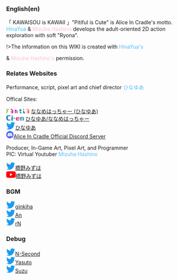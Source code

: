 ### English(en)

「 KAWAISOU is KAWAII 」"Pitiful is Cute" is Alice In Cradle's motto.
<font color=#56bcf9>HinaYua</font> & <font color=#f6c5cb>Mizuha Hashino</font> develops the adult-oriented 2D action exploration with soft "Ryona".

!>The information on this WIKI is created with <font color=#56bcf9>HinaYua's</font>

& <font color=#f6c5cb>Mizuha Hashino's</font> permission.

### Relates Websites

Performance, script, pixel art and chief director <font color=#56bcf9>ひなゆあ</font>

Offical Sites:

<img src="/assets/images/wiki/fantia.png" height="12px"> [ななめはっちゃー (ひなゆあ)](https://fantia.jp/fanclubs/24531)<br>
<img src="/assets/images/wiki/Ci-en.png" height="15px"> [ひなゆあ/ななめはっちゃー](https://ci-en.dlsite.com/creator/12611)<br>
<img src="/assets/images/wiki/Twitter.png" height="20px">[ひなゆあ](https://twitter.com/hinayua_r18)<br>
<img src="/assets/images/wiki/discord.png" height="20px">[Alice In Cradle Official Discord Server](https://discord.gg/DYPe69vSpD)

Producer, In-Game Art, Pixel Art, and Programmer<br>PIC: Virtual Youtuber <font color=#56bcf9>Mizuha Hashino</font>

<img src="/assets/images/wiki/Twitter.png" height="20px">[橋野みずは](https://twitter.com/HashinoMizuha)<br>
<img src="/assets/images/wiki/youtube.png" height="18px">[橋野みずは](https://www.youtube.com/channel/UCr3WJjlSJtf1qUYd3DoPoBg)<br>

### BGM

<img src="/assets/images/wiki/Twitter.png" height="20px">[ginkiha](https://twitter.com/ginkiha)<br>
<img src="/assets/images/wiki/Twitter.png" height="20px">[An](https://twitter.com/an_fillnote)<br>
<img src="/assets/images/wiki/Twitter.png" height="20px">[rN](https://twitter.com/rn_dtm)

### Debug
<img src="/assets/images/wiki/Twitter.png" height="20px">[N-Second](https://twitter.com/NSecond14)<br>
<img src="/assets/images/wiki/Twitter.png" height="20px">[Yasuto](https://twitter.com/Yasuto_san)<br>
<img src="/assets/images/wiki/Twitter.png" height="20px">[Suzu](https://twitter.com/_iu__ui_)
